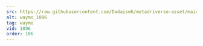 ```yaml
---
src: https://raw.githubusercontent.com/Dadaism6/metadriverse-asset/main/script-waymo-output-newcompressed/waymo_1096.mp4
alt: waymo_1096
tag: waymo
vid: 1096
order: 106
---
```

